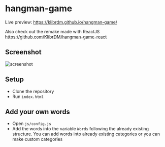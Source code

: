 # hangman-game
Live preview: https://klibrdm.github.io/hangman-game/

Also check out the remake made with ReactJS https://github.com/KlibrDM/hangman-game-react

## Screenshot
![screenshot](https://i.imgur.com/tXeip1P.jpg)
## Setup
* Clone the repository
* Run `index.html`
## Add your own words
* Open `js/config.js`
* Add the words into the variable `Words` following the already existing structure. You can add words into already existing categories or you can make custom categories
